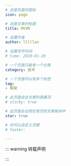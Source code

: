 ```yaml
---
# 这是页面的图标
icon: page

# 这是文章的标题
title: MVVM

# 设置作者
author: lllllan

# 设置写作时间
# time: 2020-01-20

# 一个页面只能有一个分类
category: 技术

# 一个页面可以有多个标签
tag:
- 框架

# 此页面会在文章列表置顶
# sticky: true

# 此页面会出现在首页的文章板块中
star: true

# 你可以自定义页脚
# footer: 

---
```




::: warning 转载声明



:::

